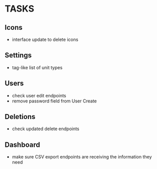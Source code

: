 # TASKS

## Icons
- interface update to delete icons

## Settings
- tag-like list of unit types

## Users
- check user edit endpoints
- remove password field from User Create

## Deletions
- check updated delete endpoints

## Dashboard
- make sure CSV export endpoints are receiving the information they need